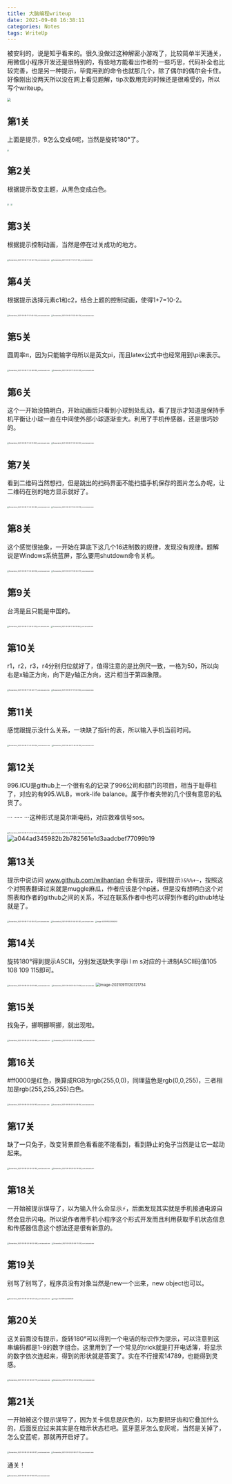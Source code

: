 ```yaml
---
title: 大脑编程writeup
date: 2021-09-08 16:38:11
categories: Notes
tags: WriteUp
---
```


被安利的，说是知乎看来的。很久没做过这种解密小游戏了，比较简单半天通关，用微信小程序开发还是很特别的，有些地方能看出作者的一些巧思，代码补全也比较完善，也是另一种提示，毕竟用到的命令也就那几个，除了偶尔的偶尔会卡住。好像刚出没两天所以没在网上看见题解，tip次数用完的时候还是很难受的，所以写个writeup。

<img src="1631090541119.jpg" style="zoom:50%;" />

## 第1关

上面是提示，9怎么变成6呢，当然是旋转180°了。

<img src="Screenshot_2021-09-08-17-29-47-996_com.tencent.mm.jpg" style="zoom:25%;" />

## 第2关

根据提示改变主题，从黑色变成白色。

<img src="Screenshot_2021-09-08-17-30-05-091_com.tencent.mm.jpg" style="zoom:25%;" />
<img src="Screenshot_2021-09-08-17-30-26-675_com.tencent.mm.jpg" style="zoom:25%;" />

## 第3关

根据提示控制动画，当然是停在过关成功的地方。

<img src="Screenshot_2021-09-08-17-30-42-706_com.tencent.mm.jpg" alt="Screenshot_2021-09-08-17-30-42-706_com.tencent.mm" style="zoom:25%;" />

<img src="Screenshot_2021-09-08-17-31-21-125_com.tencent.mm.jpg" alt="Screenshot_2021-09-08-17-31-21-125_com.tencent.mm" style="zoom:25%;" />

## 第4关

根据提示选择元素c1和c2，结合上题的控制动画，使得1+7=10-2。

<img src="Screenshot_2021-09-08-17-31-44-044_com.tencent.mm.jpg" alt="Screenshot_2021-09-08-17-31-44-044_com.tencent.mm" style="zoom:25%;" />

<img src="Screenshot_2021-09-08-17-32-06-724_com.tencent.mm.jpg" alt="Screenshot_2021-09-08-17-32-06-724_com.tencent.mm" style="zoom:25%;" />

## 第5关

圆周率π，因为只能输字母所以是英文pi，而且latex公式中也经常用到\pi来表示。

<img src="Screenshot_2021-09-08-17-32-48-985_com.tencent.mm.jpg" alt="Screenshot_2021-09-08-17-32-48-985_com.tencent.mm" style="zoom:25%;" />

<img src="Screenshot_2021-09-08-17-33-00-283_com.tencent.mm.jpg" alt="Screenshot_2021-09-08-17-33-00-283_com.tencent.mm" style="zoom:25%;" />

## 第6关

这个一开始没搞明白，开始动画后只看到小球到处乱动，看了提示才知道是保持手机平衡让小球一直在中间使外部小球逐渐变大。利用了手机传感器，还是很巧妙的。

<img src="Screenshot_2021-09-08-17-33-13-993_com.tencent.mm.jpg" alt="Screenshot_2021-09-08-17-33-13-993_com.tencent.mm" style="zoom:25%;" />
<img src="Screenshot_2021-09-08-17-33-54-003_com.tencent.mm.jpg" alt="Screenshot_2021-09-08-17-33-54-003_com.tencent.mm" style="zoom:25%;" />

## 第7关

看到二维码当然想扫，但是跳出的扫码界面不能扫描手机保存的图片怎么办呢，让二维码在别的地方显示就好了。

<img src="Screenshot_2021-09-08-17-33-39-383_com.tencent.mm.jpg" alt="Screenshot_2021-09-08-17-33-39-383_com.tencent.mm" style="zoom:25%;" />

<img src="Screenshot_2021-09-08-17-34-09-919_com.tencent.mm.jpg" alt="Screenshot_2021-09-08-17-34-09-919_com.tencent.mm" style="zoom:25%;" />

## 第8关

这个感觉很抽象，一开始在算底下这几个16进制数的规律，发现没有规律。题解说是Windows系统蓝屏，那么要用shutdown命令关机。

<img src="Screenshot_2021-09-08-17-35-46-956_com.tencent.mm.jpg" alt="Screenshot_2021-09-08-17-35-46-956_com.tencent.mm" style="zoom:25%;" />

<img src="Screenshot_2021-09-08-17-35-55-073_com.tencent.mm.jpg" alt="Screenshot_2021-09-08-17-35-55-073_com.tencent.mm" style="zoom:25%;" />

## 第9关

台湾是且只能是中国的。

<img src="Screenshot_2021-09-08-17-36-14-418_com.tencent.mm.jpg" alt="Screenshot_2021-09-08-17-36-14-418_com.tencent.mm" style="zoom:25%;" />

<img src="Screenshot_2021-09-08-17-36-18-554_com.tencent.mm.jpg" alt="Screenshot_2021-09-08-17-36-18-554_com.tencent.mm" style="zoom:25%;" />

## 第10关

r1，r2，r3，r4分别归位就好了，值得注意的是比例尺一致，一格为50，所以向右是x轴正方向，向下是y轴正方向，这片相当于第四象限。

<img src="Screenshot_2021-09-08-17-36-44-771_com.tencent.mm.jpg" alt="Screenshot_2021-09-08-17-36-44-771_com.tencent.mm" style="zoom:25%;" />

<img src="Screenshot_2021-09-08-17-37-44-562_com.tencent.mm.jpg" alt="Screenshot_2021-09-08-17-37-44-562_com.tencent.mm" style="zoom:25%;" />

## 第11关

感觉跟提示没什么关系，一块缺了指针的表，所以输入手机当前时间。

<img src="Screenshot_2021-09-08-17-40-33-824_com.tencent.mm.jpg" alt="Screenshot_2021-09-08-17-40-33-824_com.tencent.mm" style="zoom:25%;" />

<img src="Screenshot_2021-09-08-17-40-45-159_com.tencent.mm.jpg" alt="Screenshot_2021-09-08-17-40-45-159_com.tencent.mm" style="zoom:25%;" />

## 第12关

996.ICU是github上一个很有名的记录了996公司和部门的项目，相当于耻辱柱了，对应的有995.WLB，work-life balance。属于作者夹带的几个很有意思的私货了。

··· --- ···这种形式是莫尔斯电码，对应救难信号sos。

<img src="Screenshot_2021-09-08-17-41-03-506_com.tencent.mm.jpg" alt="Screenshot_2021-09-08-17-41-03-506_com.tencent.mm" style="zoom:25%;" />

<img src="Screenshot_2021-09-08-17-42-21-303_com.tencent.mm.jpg" alt="Screenshot_2021-09-08-17-42-21-303_com.tencent.mm" style="zoom:25%;" />

<img src="a044ad345982b2b782561e1d3aadcbef77099b19.jpg" alt="a044ad345982b2b782561e1d3aadcbef77099b19" style="zoom:100%;" />

## 第13关

提示中说访问 www.github.com/wilhantian 会有提示，得到提示`)&%%+~`，按照这个对照表翻译过来就是muggle麻瓜，作者应该是个hp迷，但是没有想明白这个对照表和作者的github之间的关系，不过在联系作者中也可以得到作者的github地址就是了。

<img src="Screenshot_2021-09-08-17-42-35-411_com.tencent.mm.jpg" alt="Screenshot_2021-09-08-17-42-35-411_com.tencent.mm" style="zoom:25%;" />

<img src="Screenshot_2021-09-08-20-44-54-351_com.tencent.mm.jpg" alt="Screenshot_2021-09-08-20-44-54-351_com.tencent.mm" style="zoom:25%;" />

<img src="image-20210910223634263.png" alt="image-20210910223634263" style="zoom:25%;" />

## 第14关

旋转180°得到提示ASCII，分别发送缺失字母i l m s对应的十进制ASCII码值105 108 109 115即可。

<img src="Screenshot_2021-09-08-20-42-51-995_com.tencent.mm.jpg" alt="Screenshot_2021-09-08-20-42-51-995_com.tencent.mm" style="zoom:25%;" />

<img src="Screenshot_2021-09-08-20-45-21-996_com.tencent.mm.jpg" alt="Screenshot_2021-09-08-20-45-21-996_com.tencent.mm" style="zoom:25%;" />

<img src="image-20210911120721734.png" alt="image-20210911120721734" style="zoom:60%;" />

## 第15关

找兔子，挪啊挪啊挪，就出现啦。

<img src="Screenshot_2021-09-08-20-50-40-860_com.tencent.mm.jpg" alt="Screenshot_2021-09-08-20-50-40-860_com.tencent.mm" style="zoom:25%;" />

<img src="Screenshot_2021-09-08-20-52-06-886_com.tencent.mm.jpg" alt="Screenshot_2021-09-08-20-52-06-886_com.tencent.mm" style="zoom:25%;" />

## 第16关

\#ff0000是红色，换算成RGB为rgb(255,0,0)，同理蓝色是rgb(0,0,255)，三者相加是rgb(255,255,255)白色。

<img src="Screenshot_2021-09-08-20-53-34-197_com.tencent.mm.jpg" alt="Screenshot_2021-09-08-20-53-34-197_com.tencent.mm" style="zoom:25%;" />

<img src="Screenshot_2021-09-08-20-54-48-154_com.tencent.mm.jpg" alt="Screenshot_2021-09-08-20-54-48-154_com.tencent.mm" style="zoom:25%;" />

## 第17关

缺了一只兔子，改变背景颜色看看能不能看到，看到静止的兔子当然是让它一起动起来。

<img src="Screenshot_2021-09-08-20-55-04-164_com.tencent.mm.jpg" alt="Screenshot_2021-09-08-20-55-04-164_com.tencent.mm" style="zoom:25%;" />

<img src="Screenshot_2021-09-08-20-55-19-064_com.tencent.mm.jpg" alt="Screenshot_2021-09-08-20-55-19-064_com.tencent.mm" style="zoom:25%;" />

## 第18关

一开始被提示误导了，以为输入什么会显示⚡，后面发现其实就是手机接通电源自然会显示闪电。所以说作者用手机小程序这个形式开发而且利用获取手机状态信息和传感器信息这个想法还是很有新意的。

<img src="Screenshot_2021-09-08-20-56-02-469_com.tencent.mm.jpg" alt="Screenshot_2021-09-08-20-56-02-469_com.tencent.mm" style="zoom:25%;" />

<img src="Screenshot_2021-09-08-20-56-11-338_com.tencent.mm.jpg" alt="Screenshot_2021-09-08-20-56-11-338_com.tencent.mm" style="zoom:25%;" />

## 第19关

别骂了别骂了，程序员没有对象当然是new一个出来，new object也可以。

<img src="Screenshot_2021-09-08-20-56-23-423_com.tencent.mm.jpg" alt="Screenshot_2021-09-08-20-56-23-423_com.tencent.mm" style="zoom:25%;" />

<img src="image-20210910223558041.png" alt="image-20210910223558041" style="zoom:25%;" />

## 第20关

这关前面没有提示，旋转180°可以得到一个电话的标识作为提示，可以注意到这串编码都是1-9的数字组合。这里用到了一个常见的trick就是打开电话簿，将显示的数字依次连起来，得到的形状就是答案了。实在不行搜索14789，也能得到灵感。

<img src="Screenshot_2021-09-08-20-56-43-778_com.tencent.mm.jpg" alt="Screenshot_2021-09-08-20-56-43-778_com.tencent.mm" style="zoom:25%;" />

<img src="Screenshot_2021-09-08-20-56-52-636_com.tencent.mm.jpg" alt="Screenshot_2021-09-08-20-56-52-636_com.tencent.mm" style="zoom:25%;" />

## 第21关

一开始被这个提示误导了，因为关卡信息是灰色的，以为要把牙齿和它叠加什么的，后面反应过来其实是在暗示状态栏吧。蓝牙蓝牙怎么变灰呢，当然是关掉了，怎么变蓝呢，那就再开启好了。

<img src="Screenshot_2021-09-08-20-56-59-871_com.tencent.mm.jpg" alt="Screenshot_2021-09-08-20-56-59-871_com.tencent.mm" style="zoom:25%;" />

<img src="Screenshot_2021-09-08-20-58-37-110_com.tencent.mm.jpg" alt="Screenshot_2021-09-08-20-58-37-110_com.tencent.mm" style="zoom:25%;" />

通关！

<img src="Screenshot_2021-09-08-20-57-36-377_com.tencent.mm.jpg" alt="Screenshot_2021-09-08-20-57-36-377_com.tencent.mm" style="zoom:25%;" />

